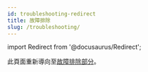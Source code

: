 ```yaml
---
id: troubleshooting-redirect
title: 故障排除
slug: /troubleshooting/
---
```


import Redirect from '@docusaurus/Redirect';

<Redirect to="../07-troubleshooting/" />

此頁面重新導向至[故障排除部分](../07-troubleshooting/)。
